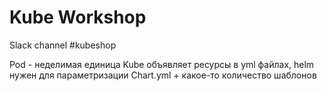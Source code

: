 # Kube Workshop

Slack channel #kubeshop

Pod - неделимая единица
Kube объявляет ресурсы в yml файлах, helm нужен для параметризации
Chart.yml + какое-то количество шаблонов
